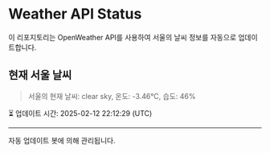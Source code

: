 
# Weather API Status

이 리포지토리는 OpenWeather API를 사용하여 서울의 날씨 정보를 자동으로 업데이트합니다.

## 현재 서울 날씨
> 서울의 현재 날씨: clear sky, 온도: -3.46°C, 습도: 46%

⏳ 업데이트 시간: 2025-02-12 22:12:29 (UTC)

---
자동 업데이트 봇에 의해 관리됩니다.
